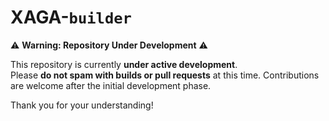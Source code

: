 # XAGA-`builder`


⚠️ **Warning: Repository Under Development** ⚠️

This repository is currently **under active development**.  
Please **do not spam with builds or pull requests** at this time. Contributions are welcome after the initial development phase.

Thank you for your understanding!

